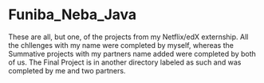# Funiba_Neba_Java

These are all, but one, of the projects from my Netflix/edX externship. All the chllenges with my name were completed by myself, whereas the Summative projects with my partners name added were completed by both of us. The Final Project is in another directory labeled as such and was completed by me and two partners.
